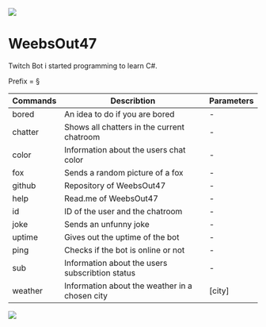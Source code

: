 ![](https://static-cdn.jtvnw.net/emoticons/v1/302768909/3.0)
# WeebsOut47

Twitch Bot i started programming to learn C#. 

Prefix = §


| Commands | Describtion | Parameters |
| - | - | - |
| bored | An idea to do if you are bored | - |
| chatter | Shows all chatters in the current chatroom | - |
| color | Information about the users chat color| - |
| fox | Sends a random picture of a fox | - |
| github | Repository of WeebsOut47 | - |
| help | Read.me of WeebsOut47 | - |
| id | ID of the user and the chatroom | - |
| joke | Sends an unfunny joke | - |
| uptime | Gives out the uptime of the bot | - |
| ping | Checks if the bot is online or not | - |
| sub | Information about the users subscribtion status | - |
| weather | Information about the weather in a chosen city | [city] |

![](https://static-cdn.jtvnw.net/emoticons/v1/302768909/3.0)

